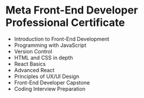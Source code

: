 # Meta Front-End Developer Professional Certificate

-   Introduction to Front-End Development
-   Programming with JavaScript
-   Version Control
-   HTML and CSS in depth
-   React Basics
-   Advanced React
-   Principles of UX/UI Design
-   Front-End Developer Capstone
-   Coding Interview Preparation